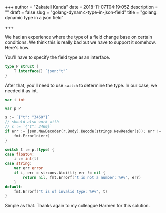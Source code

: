 +++
author = "Zakatell Kanda"
date = 2018-11-07T04:19:05Z
description = ""
draft = false
slug = "golang-dynamic-type-in-json-field"
title = "golang: dynamic type in a json field"

+++

We had an experience where the type of a field change base on certain conditions. We think this is really bad but we have to support it somehow. Here's how.

You'll have to specify the field type as an interface.

```go
type P struct {
    T interface{} `json:"t"`
}
```

After that, you'll need to use `switch` to determine the type. In our case, we needed it as int.

```go
var i int

var p P

s := `{"t": "3460"}`
// should also work with
// s := `{"t": 3460}`
if err := json.NewDecoder(r.Body).Decode(strings.NewReader(s)); err != nil {
    fmt.Errorln(err)
}

switch t := p.(type) {
case float64:
    i := int(t)
case string:
    var err error
    if i, err = strconv.Atoi(t); err != nil {
        return nil, fmt.Errorf("t is not a number: %#v", err)
    }
default:
    fmt.Errorf("t is of invalid type: %#v", t)
}
```

Simple as that. Thanks again to my colleague Harmen for this solution.
